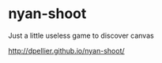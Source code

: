 nyan-shoot
==========

Just a little useless game to discover canvas


http://dpellier.github.io/nyan-shoot/
